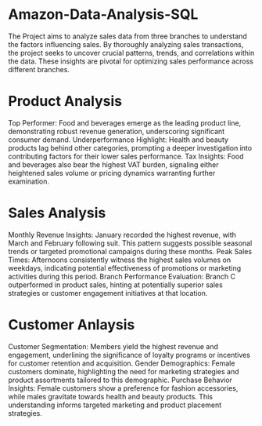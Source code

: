 # Amazon-Data-Analysis-SQL
The Project aims to analyze sales data from three branches to understand the factors influencing sales.
By thoroughly analyzing sales transactions, the project seeks to uncover crucial patterns, trends, and correlations within the data.
These insights are pivotal for optimizing sales performance across different branches.

# Product Analysis
Top Performer: Food and beverages emerge as the leading product line, demonstrating robust revenue generation, underscoring significant consumer demand.
Underperformance Highlight: Health and beauty products lag behind other categories, prompting a deeper investigation into contributing factors for their lower sales performance.
Tax Insights: Food and beverages also bear the highest VAT burden, signaling either heightened sales volume or pricing dynamics warranting further examination.

# Sales Analysis
Monthly Revenue Insights: January recorded the highest revenue, with March and February following suit. This pattern suggests possible seasonal trends or targeted promotional campaigns during these months.
Peak Sales Times: Afternoons consistently witness the highest sales volumes on weekdays, indicating potential effectiveness of promotions or marketing activities during this period.
Branch Performance Evaluation: Branch C outperformed in product sales, hinting at potentially superior sales strategies or customer engagement initiatives at that location.

# Customer Anlaysis
Customer Segmentation: Members yield the highest revenue and engagement, underlining the significance of loyalty programs or incentives for customer retention and acquisition.
Gender Demographics: Female customers dominate, highlighting the need for marketing strategies and product assortments tailored to this demographic.
Purchase Behavior Insights: Female customers show a preference for fashion accessories, while males gravitate towards health and beauty products. This understanding informs targeted marketing and product placement strategies.


